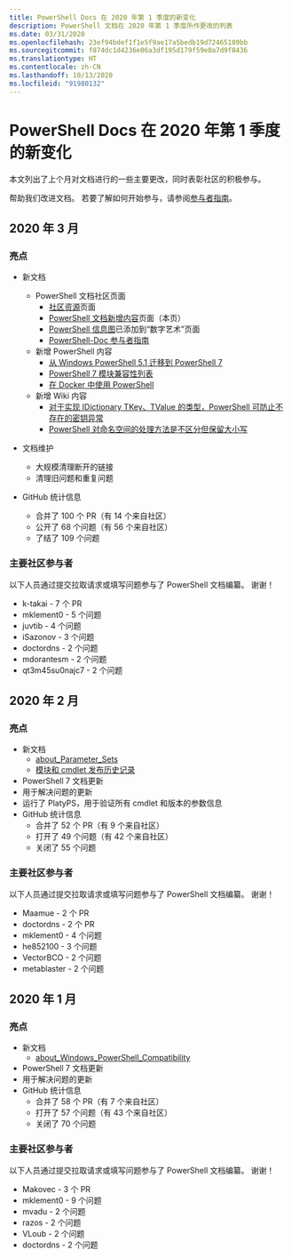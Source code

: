 ```yaml
---
title: PowerShell Docs 在 2020 年第 1 季度的新变化
description: PowerShell 文档在 2020 年第 1 季度所作更改的列表
ms.date: 03/31/2020
ms.openlocfilehash: 23ef94bdef1f1e5f9ae17a5bedb19d72465189bb
ms.sourcegitcommit: f874dc1d4236e06a3df195d179f59e0a7d9f8436
ms.translationtype: HT
ms.contentlocale: zh-CN
ms.lasthandoff: 10/13/2020
ms.locfileid: "91980132"
---
```

# <a name="whats-new-in-powershell-docs-for-2020-q1"></a>PowerShell Docs 在 2020 年第 1 季度的新变化

本文列出了上个月对文档进行的一些主要更改，同时表彰社区的积极参与。

帮助我们改进文档。 若要了解如何开始参与，请参阅[参与者指南][contrib]。

## <a name="2020-march"></a>2020 年 3 月

### <a name="highlights"></a>亮点

- 新文档
  - PowerShell 文档社区页面
    - [社区资源](/powershell/scripting/community/community-support)页面
    - [PowerShell 文档新增内容](#2020-march)页面（本页）
    - [PowerShell 信息图](https://github.com/MicrosoftDocs/PowerShell-Docs/blob/staging/assets/PowerShell_7_Infographic.pdf)已添加到“数字艺术”页面
    - [PowerShell-Doc 参与者指南](/powershell/scripting/community/contributing/overview)
  - 新增 PowerShell 内容
    - [从 Windows PowerShell 5.1 迁移到 PowerShell 7](/powershell/scripting/whats-new/migrating-from-windows-powershell-51-to-powershell-7)
    - [PowerShell 7 模块兼容性列表](/PowerShell/scripting/whats-new/module-compatibility)
    - [在 Docker 中使用 PowerShell](/powershell/scripting/install/powershell-in-docker)
  - 新增 Wiki 内容
    - [对于实现 IDictionary TKey、TValue 的类型，PowerShell 可防止不存在的密钥异常](https://github.com/MicrosoftDocs/PowerShell-Docs/wiki/PowerShell-prevents-exceptions-for-non-existent-keys-for-types-that-implement-IDictionary-TKey,-TValue-)
    - [PowerShell 对命名空间的处理方法是不区分但保留大小写](https://github.com/MicrosoftDocs/PowerShell-Docs/wiki/PowerShell's-treatment-of-namespaces-is-case-insensitive-but-case-preserving)

- 文档维护
  - 大规模清理断开的链接
  - 清理旧问题和重复问题

- GitHub 统计信息
  - 合并了 100 个 PR（有 14 个来自社区）
  - 公开了 68 个问题（有 56 个来自社区）
  - 了结了 109 个问题

### <a name="top-community-contributors"></a>主要社区参与者

以下人员通过提交拉取请求或填写问题参与了 PowerShell 文档编纂。 谢谢！

- k-takai - 7 个 PR
- mklement0 - 5 个问题
- juvtib - 4 个问题
- iSazonov - 3 个问题
- doctordns - 2 个问题
- mdorantesm - 2 个问题
- qt3m45su0najc7 - 2 个问题

## <a name="2020-february"></a>2020 年 2 月

### <a name="highlights"></a>亮点

- 新文档
  - [about_Parameter_Sets](/powershell/module/microsoft.powershell.core/about/about_parameter_sets)
  - [模块和 cmdlet 发布历史记录](/powershell/scripting/whats-new/cmdlet-versions)
- PowerShell 7 文档更新
- 用于解决问题的更新
- 运行了 PlatyPS，用于验证所有 cmdlet 和版本的参数信息
- GitHub 统计信息
  - 合并了 52 个 PR（有 9 个来自社区）
  - 打开了 49 个问题（有 42 个来自社区）
  - 关闭了 55 个问题

### <a name="top-community-contributors"></a>主要社区参与者

以下人员通过提交拉取请求或填写问题参与了 PowerShell 文档编纂。 谢谢！

- Maamue - 2 个 PR
- doctordns - 2 个 PR
- mklement0 - 4 个问题
- he852100 - 3 个问题
- VectorBCO - 2 个问题
- metablaster - 2 个问题

## <a name="2020-january"></a>2020 年 1 月

### <a name="highlights"></a>亮点

- 新文档
  - [about_Windows_PowerShell_Compatibility](/powershell/module/microsoft.powershell.core/about/about_Windows_PowerShell_Compatibility)
- PowerShell 7 文档更新
- 用于解决问题的更新
- GitHub 统计信息
  - 合并了 58 个 PR（有 7 个来自社区）
  - 打开了 57 个问题（有 43 个来自社区）
  - 关闭了 70 个问题

### <a name="top-community-contributors"></a>主要社区参与者

以下人员通过提交拉取请求或填写问题参与了 PowerShell 文档编纂。 谢谢！

- Makovec - 3 个 PR
- mklement0 - 9 个问题
- mvadu - 2 个问题
- razos - 2 个问题
- VLoub - 2 个问题
- doctordns - 2 个问题

<!-- Link references -->
[contrib]: contributing/overview.md
